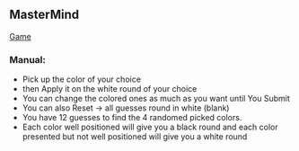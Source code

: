 ## MasterMind

[Game](https://fredgaloppin.github.io/mastermind/)



### Manual:

-  Pick up the color of your choice   
-  then Apply it on the white round of your choice    
-  You can change the colored ones as much as you want until You Submit   
-  You can also Reset -> all guesses round in white (blank)   
-  You have 12 guesses to find the 4 randomed picked colors.    
-  Each color well positioned will give you a black round and each color presented but not well positioned will give you a white round     


    
    
